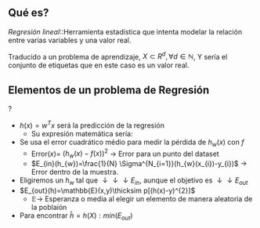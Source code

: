 ## Qué es?

*Regresión lineal*::Herramienta estadística que intenta modelar la relación entre varias variables y una valor real.

Traducido a un problema de aprendizaje, $X \subset{R^{d}}, \forall d \in \mathbb{N}$, Y sería el conjunto de etiquetas que en este caso es un valor real.  

## Elementos de un problema de Regresión
?
- $h(x)=w^Tx$ será la predicción de la regresión
	- Su expresión matemática sería: 
- Se usa el error cuadrático médio para medir la pérdida de $h_{w}(x)$ con $f$
	- Error($x$)= $(h_{w}(x)-f(x))^2$ -> Error para un punto del dataset
	- $E_{in}(h_{w})=\frac{1}{N} \Sigma^{N_{i=1}}(h_{w}(x_{i})-y_{i})$ -> Error dentro de la muestra.
- Eligiremos un $h_{w}$ tal que $\downarrow\downarrow\downarrow E_{in}$, aunque el objetivo es $\downarrow\downarrow E_{out}$
- $E_{out}(h)=\mathbb{E}(x,y)\thicksim p[(h(x)-y)^{2}]$
	- $\mathbb{E} \rightarrow$ Esperanza o media al elegir un elemento de manera aleatoria de la poblaión
- Para encontrar $\hat{h}=h(X):min(E_{out})$
